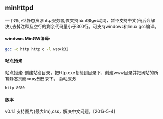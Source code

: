 ## minhttpd

一个超小型静态资源http服务器,仅支持html和get动词，暂不支持中文(稍后会解决),去掉注释及空行的剩余代码量小于300行。可支持windows和linux gcc编译。

#### windwos MinGW编译:
``` bash
gcc -o http http.c -l wsock32
```

#### 站点搭建
站点搭建:
创建站点目录，把http.exe复制到目录下，创建www目录并把网站的所有静态页面copy到目录下。
启动服务
``` bash
http 8080
```

#### 版本
v0.1.1 支持图片(最大1m),css，解决中文问题。[2016-5-4]
